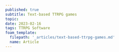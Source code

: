 ```yaml
---
published: true
subtitle: Text-based TTRPG games
topic: 
date: 2023-02-16
tags: TTRPG Software
foam_template:
  filepath: '_articles/text-based-ttrpg-games.md'
  name: Article
---
```


# 